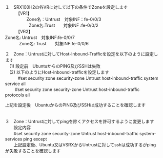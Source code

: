 １　SRX100H2の各VRに対して以下の条件でZoneを設定します<br>
　　　【VR1】<br>
　　　　　Zone名：Untrust　対象INF：fe-0/0/3<br>　　　
     　　 Zone名:Trust　　対象INF :fe-0/0/2<br>
　　　【VR2】<br>
          Zone名: Untrust　対象INF:fe-0/0/7<br>　　　
          Zone名: Trust　　対象INF:fe-0/0/6<br>


２　Zone：Untrustに対してHost-Inbound-Trafficを設定を以下のように設定します<br>
　(1) 設定前　UbuntuからのPING及びSSHは失敗<br>
　(2) 以下のようにHost-inbound-trafficを設定します<br>
 　　　#set security zone security-zone Untrust host-inbound-traffic system service all<br>
  　　 #set security zone security-zone Untrust host-inbound-traffic protocols all<br>
   
   上記を設定後　UbuntuからのPING及びSSHは成功することを確認します<br>
　

３　Zone：Untrustに対してpingを除くアクセスを許可するように変更します<br>
　　設定内容<br>
 　　#set security zone security-zone Untrust host-inbound-traffic system-services ping except<br>
　　上記設定後、Ubuntu又はVSRXからUntrustに対してsshは成功するがpingが失敗することを確認します<br>　　　

